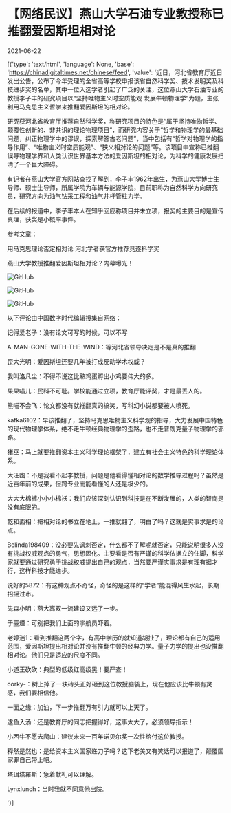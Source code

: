 # 【网络民议】燕山大学石油专业教授称已推翻爱因斯坦相对论

2021-06-22

[{'type': 'text/html', 'language': None, 'base': 'https://chinadigitaltimes.net/chinese/feed', 'value': '近日，河北省教育厅近日发出公告，公布了今年受理的全省高等学校申报该省自然科学奖、技术发明奖及科技进步奖的名单，其中一位入选学者引起了广泛的关注，这位燕山大学石油专业的教授李子丰的研究项目以“坚持唯物主义时空质能观 发展牛顿物理学”为题，主张利用马克思主义哲学来推翻爱因斯坦的相对论。

研究获河北省教育厅推荐自然科学奖，称研究项目的特色是“属于坚持唯物哲学、颠覆性创新的、非共识的理论物理项目”，而研究内容关于“哲学和物理学的最基础问题，纠正物理学中的谬误，探索解答古老问题”，当中包括有“哲学对物理学的指导作用”、“唯物主义时空质能观”、“狭义相对论的问题”等。该项目中宣称已推翻误导物理学界和人类认识世界基本方法的爱因斯坦的相对论，为科学的健康发展扫清了一个巨大障碍。

有记者在燕山大学官方网站查找了解到，李子丰1962年出生，为燕山大学博士生导师、硕士生导师，所属学院为车辆与能源学院，目前职称为自然科学方向研究员，研究方向为油气钻采工程和油气井杆管柱力学。

在后续的报道中，李子丰本人在知乎回应称项目并未立项，报奖的主要目的是宣传真理，获奖是小概率事件。

参考文章：



用马克思理论否定相对论 河北学者获官方推荐竞逐科学奖

燕山大学教授推翻爱因斯坦相对论？内幕曝光！



![GitHub](https://chinadigitaltimes.net/chinese/files/2021/06/推翻相对论.png)

![GitHub](https://chinadigitaltimes.net/chinese/files/2021/06/项目公示.png)

![GitHub](https://chinadigitaltimes.net/chinese/files/2021/06/唯物主义.png)

以下评论由中国数字时代编辑搜集自网络：



记得爱老子：没有论文可写的时候，可以不写

A-MAN-GONE-WITH-THE-WIND：等河北省领导决定是不是真的推翻

歪大光明：爱因斯坦还要几年被打成反动学术权威？

我叫洛凡尘：不得不说这比熟鸡蛋孵出小鸡要伟大的多。

果果喵儿：民科不可耻。学校能通过立项，教育厅能评奖，才是最丢人的。

熊喵不会飞：论文都没有就推翻真的搞笑，写科幻小说都要被人喷死。

kafka6102：早该推翻了，坚持马克思唯物主义科学观的指导，大力发展中国特色的现代物理学体系，绝不走牛顿经典物理学的歪路，也不走普朗克量子物理学的邪路。

猪巫：马上就要推翻资本主义科学理论框架了，建立有社会主义特色的科学理论体系。

大汪凼：不是我看不起李教授，问题是他看得懂相对论的数学推导过程吗？虽然是近百年前的成果，但跨专业而能看懂的人还是极少的。

大大大棉裤小小小棉袄：我们应该深刻认识到科技是在不断发展的，人类的智商是没有底限的。

乾和面相：把相对论的书立在地上，一推就翻了，明白了吗？这就是实事求是的论点。

Belinda198409：没必要先讽刺否定，什么都不了解呢就否定，只能说明很多人没有挑战权威观点的勇气，思想固化。主要看是否有严谨的科学依据立的住脚，科学家就要通过研究勇于挑战权威提出自己的观点，当然要严谨实事求是有理有据才行，这样科技才能进步。

说好的5872：有这种观点不奇怪，奇怪的是这样的“学者”能混得风生水起，长期招摇过市。

先森小明：燕大离双一流建设又远了一步。

于臺煙：可别把我们上面的宇航员吓着。

老婷迷1：看到推翻这两个字，有高中学历的就知道胡扯了，理论都有自己的适用范围，爱因斯坦提出相对论并没有推翻牛顿的经典力学。量子力学的提出也没推翻相对论。他们只是适应的尺度不同。

小道王砍砍：典型的低级红高级黑！要严查！

corky-：树上掉了一块砖头正好砸到这位教授脑袋上，现在他应该比牛顿有灵感，我们要相信他。

一面之缘：加油，下一步推翻万有引力就可以上天了。

逮鱼入汤：还是教育厅的同志把握得好，这事太大了，必须领导指示！

小西牛不愿去爬山：建议未来一百年诺贝尔奖一次性给付这位教授。

释然是然也：是给资本主义国家递刀子吗？这下老美又有笑话可以报道了，颠覆国家罪自己带上吧。

塔珥塔羅斯：急着献礼可以理解。

Lynxlunch：当时我就不同意他出院。

'}]